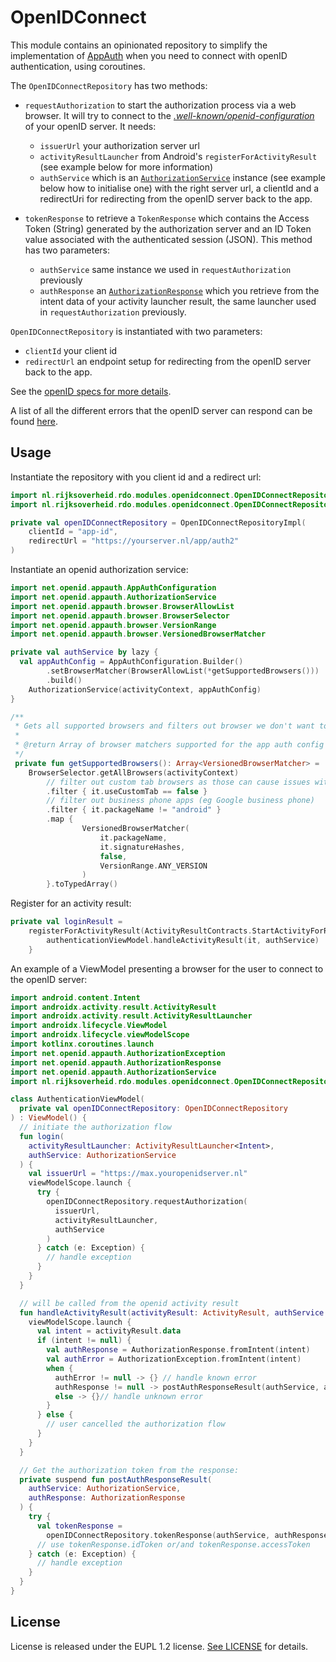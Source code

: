 
# OpenIDConnect

This module contains an opinionated repository to simplify the implementation of [AppAuth](https://github.com/openid/AppAuth-Android) when you need to connect with openID authentication, using coroutines.

The `OpenIDConnectRepository` has two methods:
- `requestAuthorization` to start the authorization process via a web browser. It will try to connect to the *[.well-known/openid-configuration](https://ldapwiki.com/wiki/Openid-configuration)* of your openID server. It needs:
    - `issuerUrl` your authorization server url
    - `activityResultLauncher` from Android's `registerForActivityResult` (see example below for more information)
    -  `authService` which is an [`AuthorizationService`](https://github.com/openid/AppAuth-Android/blob/master/library/java/net/openid/appauth/AuthorizationService.java) instance (see example below how to initialise one) with the right server url, a clientId and a redirectUri for redirecting from the openID server back to the app.

- `tokenResponse` to retrieve a `TokenResponse` which contains the Access Token (String) generated by the authorization server and an ID Token value associated with the authenticated session (JSON). This method has two parameters:
    - `authService` same instance we used in `requestAuthorization` previously
    - `authResponse` an [`AuthorizationResponse`](https://github.com/openid/AppAuth-Android/blob/master/library/java/net/openid/appauth/AuthorizationResponse.java) which you retrieve from the intent data of your activity launcher result, the same launcher used in `requestAuthorization` previously.

`OpenIDConnectRepository` is instantiated with two parameters:
- `clientId` your client id
- `redirectUrl` an endpoint setup for redirecting from the openID server back to the app.

See the [openID specs for more details](https://openid.net/specs/openid-connect-core-1_0.html#TokenResponse).

A list of all the different errors that the openID server can respond can be found [here](https://github.com/openid/AppAuth-Android/blob/ceb253b8118e481f3fe6f648772a8d16179a11fe/library/java/net/openid/appauth/AuthorizationException.java).

## Usage

Instantiate the repository with you client id and a redirect url:

```kotlin
import nl.rijksoverheid.rdo.modules.openidconnect.OpenIDConnectRepository  
import nl.rijksoverheid.rdo.modules.openidconnect.OpenIDConnectRepositoryImpl

private val openIDConnectRepository = OpenIDConnectRepositoryImpl(  
    clientId = "app-id",  
    redirectUrl = "https://yourserver.nl/app/auth2"  
)

```

Instantiate an openid authorization service:
```kotlin
import net.openid.appauth.AppAuthConfiguration  
import net.openid.appauth.AuthorizationService  
import net.openid.appauth.browser.BrowserAllowList  
import net.openid.appauth.browser.BrowserSelector  
import net.openid.appauth.browser.VersionRange  
import net.openid.appauth.browser.VersionedBrowserMatcher

private val authService by lazy {  
  val appAuthConfig = AppAuthConfiguration.Builder()  
        .setBrowserMatcher(BrowserAllowList(*getSupportedBrowsers()))  
        .build()  
    AuthorizationService(activityContext, appAuthConfig)  
}

/**  
 * Gets all supported browsers and filters out browser we don't want to use
 * 
 * @return Array of browser matchers supported for the app auth config  
 */
 private fun getSupportedBrowsers(): Array<VersionedBrowserMatcher> =  
    BrowserSelector.getAllBrowsers(activityContext)
	    // filter out custom tab browsers as those can cause issues with DigiD   
        .filter { it.useCustomTab == false }  
        // filter out business phone apps (eg Google business phone)   
		.filter { it.packageName != "android" }  
		.map {  
				VersionedBrowserMatcher(  
	                it.packageName,  
	                it.signatureHashes,  
	                false,  
	                VersionRange.ANY_VERSION
	            )  
        }.toTypedArray()
```

Register for an activity result:
```kotlin
private val loginResult =  
    registerForActivityResult(ActivityResultContracts.StartActivityForResult()) {  
        authenticationViewModel.handleActivityResult(it, authService)  
    }
```

An example of a ViewModel presenting a browser for the user to connect to the openID server:

```kotlin
import android.content.Intent
import androidx.activity.result.ActivityResult
import androidx.activity.result.ActivityResultLauncher
import androidx.lifecycle.ViewModel
import androidx.lifecycle.viewModelScope
import kotlinx.coroutines.launch
import net.openid.appauth.AuthorizationException
import net.openid.appauth.AuthorizationResponse
import net.openid.appauth.AuthorizationService
import nl.rijksoverheid.rdo.modules.openidconnect.OpenIDConnectRepository

class AuthenticationViewModel(
  private val openIDConnectRepository: OpenIDConnectRepository
) : ViewModel() {
  // initiate the authorization flow
  fun login(
    activityResultLauncher: ActivityResultLauncher<Intent>,
    authService: AuthorizationService
  ) {
    val issuerUrl = "https://max.youropenidserver.nl"
    viewModelScope.launch {
      try {
        openIDConnectRepository.requestAuthorization(
          issuerUrl,
          activityResultLauncher,
          authService
        )
      } catch (e: Exception) {
        // handle exception
      }
    }
  }

  // will be called from the openid activity result
  fun handleActivityResult(activityResult: ActivityResult, authService: AuthorizationService) {
    viewModelScope.launch {
      val intent = activityResult.data
      if (intent != null) {
        val authResponse = AuthorizationResponse.fromIntent(intent)
        val authError = AuthorizationException.fromIntent(intent)
        when {
          authError != null -> {} // handle known error
          authResponse != null -> postAuthResponseResult(authService, authResponse)
          else -> {}// handle unknown error
        }
      } else {
        // user cancelled the authorization flow
      }
    }
  }

  // Get the authorization token from the response:
  private suspend fun postAuthResponseResult(
    authService: AuthorizationService,
    authResponse: AuthorizationResponse
  ) {
    try {
      val tokenResponse =
        openIDConnectRepository.tokenResponse(authService, authResponse)
      // use tokenResponse.idToken or/and tokenResponse.accessToken 
    } catch (e: Exception) {
      // handle exception
    }
  }
}
```

## License

License is released under the EUPL 1.2 license. [See LICENSE](https://github.com/minvws/nl-rdo-app-android-modules/blob/master/LICENSE.txt) for details.